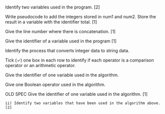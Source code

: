Identify two variables used in the program. [2]

Write pseudocode to add the integers stored in num1 and num2. Store the result in a variable with the identifier total. [1]

Give the line number where there is concatenation. [1] 

Give the identifier of a variable used in the program [1] 

Identify the process that converts integer data to string data. 

Tick (✓) one box in each row to identify if each operator is a comparison operator or an arithmetic operator. 

Give the identifier of one variable used in the algorithm.

Give one Boolean operator used in the algorithm.


OLD SPEC
Give the identifier of one variable used in the algorithm. [1]

    ii) Identify two variables that have been used in the algorithm above. [2]

